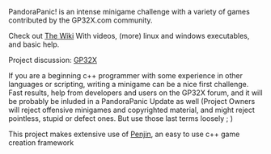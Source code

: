 PandoraPanic! is an intense minigame challenge with a variety of games contributed by the GP32X.com community.

Check out [The Wiki](http://projectinfinity.org.uk/doku.php/homebrew:games:pandorapanic)
With videos, (more) linux and windows executables, and basic help.

Project discussion: [GP32X](http://www.gp32x.com/board/index.php?/topic/44652-pandora-panic/page__st__1110)

If you are a beginning c++ programmer with some experience in other languages or scripting, writing a minigame can be a nice first challenge. Fast results, help from developers and users on the GP32X forum, and it will be probably be inluded in a PandoraPanic Update as well (Project Owners will reject offensive minigames and copyrighted material, and might reject pointless, stupid or defect ones. But use those last terms loosely ; )


This project makes extensive use of [Penjin](http://projectinfinity.org.uk/doku.php/homebrew:engines:penjin), an easy to use c++ game creation framework